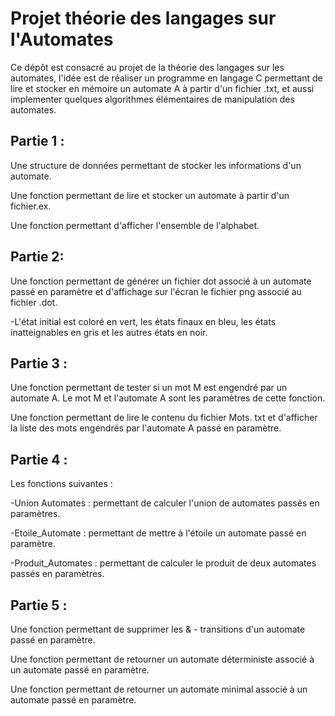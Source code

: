 # Projet théorie des langages sur l'Automates
Ce dépôt est consacré au projet de la théorie des langages sur les automates, l'idée est de réaliser un programme en langage C permettant de lire et stocker en mémoire un automate A à partir d'un fichier .txt, et aussi implementer quelques algorithmes élémentaires de manipulation des automates.

## Partie 1 :
Une structure de données permettant de stocker les informations d'un automate.

Une fonction permettant de lire et stocker un automate à partir d'un fichier.ex.

Une fonction permettant d'afficher l'ensemble de l'alphabet.

## Partie 2: 
Une fonction permettant de générer un fichier dot associé à un automate passé en paramètre et d'affichage sur l'écran le fichier png associé au fichier .dot.

-L'état initial est coloré en vert, les états finaux en bleu, les états inatteignables en gris et les autres états en noir.

## Partie 3 :
Une fonction permettant de tester si un mot M est engendré par un automate A. Le mot M et l'automate A sont les paramètres de cette fonction.

Une fonction permettant de lire le contenu du fichier Mots. txt et d'afficher la liste des mots engendrés par l'automate A passé en paramètre.

## Partie 4 :
Les fonctions suivantes :

-Union Automates : permettant de calculer l'union de automates passés en paramètres.

-Etoile_Automate : permettant de mettre à l'étoile un automate passé en paramètre.

-Produit_Automates : permettant de calculer le produit de deux automates passés en paramètres.

## Partie 5 :
Une fonction permettant de supprimer les & - transitions d'un automate passé en paramètre.

Une fonction permettant de retourner un automate déterministe associé à un automate passé en paramètre.

Une fonction permettant de retourner un automate minimal associé à un automate passé en paramètre.

